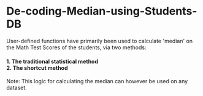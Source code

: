# De-coding-Median-using-Students-DB
User-defined functions have primarily been used to calculate 'median' on the Math Test Scores of the students, via two methods:<br>
#### 1. The traditional statistical method<br>2. The shortcut method<br>
Note: This logic for calculating the median can however be used on any dataset.
